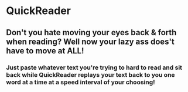# QuickReader

## Don't you hate moving your eyes back & forth when reading? Well now your lazy ass does't have to move at ALL!

### Just paste whatever text you're trying to hard to read and sit back while QuickReader replays your text back to you one word at a time at a speed interval of your choosing!

